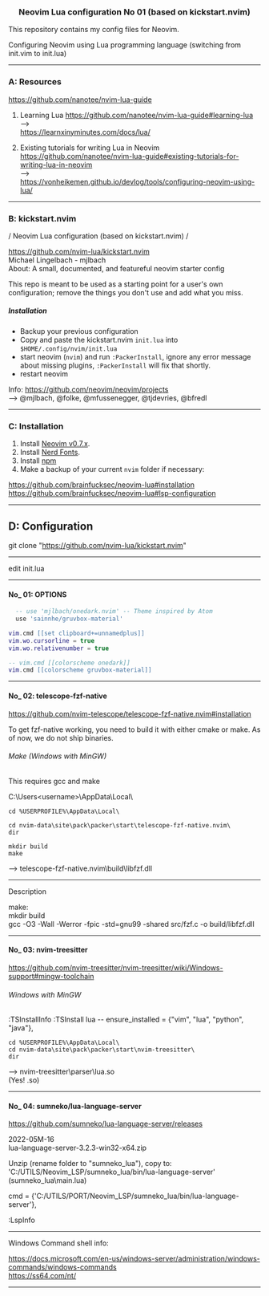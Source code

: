 
<h3 align="center">
Neovim Lua configuration No 01 (based on kickstart.nvim)
</h3>

This repository contains my config files for Neovim.

Configuring Neovim using Lua programming language
(switching from init.vim to init.lua)

------------------------------------------------------------
### A:  Resources

https://github.com/nanotee/nvim-lua-guide

1. Learning Lua
https://github.com/nanotee/nvim-lua-guide#learning-lua \
--> \
https://learnxinyminutes.com/docs/lua/


2. Existing tutorials for writing Lua in Neovim
https://github.com/nanotee/nvim-lua-guide#existing-tutorials-for-writing-lua-in-neovim \
--> \
https://vonheikemen.github.io/devlog/tools/configuring-neovim-using-lua/

------------------------------------------------------------
### B:  kickstart.nvim

 / Neovim Lua configuration (based on kickstart.nvim) /

https://github.com/nvim-lua/kickstart.nvim \
Michael Lingelbach - mjlbach \
About: A small, documented, and featureful neovim starter config

This repo is meant to be used as a starting point for a user's own configuration;
remove the things you don't use and add what you miss.

##### Installation
* Backup your previous configuration
* Copy and paste the kickstart.nvim `init.lua` into `$HOME/.config/nvim/init.lua`
* start neovim (`nvim`) and run `:PackerInstall`,
  ignore any error message about missing plugins, `:PackerInstall` will fix that shortly.
* restart neovim

Info:
https://github.com/neovim/neovim/projects \
--> @mjlbach, @folke, @mfussenegger, @tjdevries, @bfredl

------------------------------------------------------------
### C:  Installation

1. Install [Neovim v0.7.x](https://github.com/neovim/neovim/releases/latest).
2. Install [Nerd Fonts](https://www.nerdfonts.com/font-downloads).
3. Install [npm](https://github.com/npm/cli)
4. Make a backup of your current `nvim` folder if necessary:

https://github.com/brainfucksec/neovim-lua#installation \
https://github.com/brainfucksec/neovim-lua#lsp-configuration

------------------------------------------------------------
## D:  Configuration

git clone "https://github.com/nvim-lua/kickstart.nvim"

------------------------------
edit
init.lua

------------------------------
#### No_ 01:  OPTIONS

```lua
  -- use 'mjlbach/onedark.nvim' -- Theme inspired by Atom
  use 'sainnhe/gruvbox-material'

vim.cmd [[set clipboard+=unnamedplus]]
vim.wo.cursorline = true
vim.wo.relativenumber = true

-- vim.cmd [[colorscheme onedark]]
vim.cmd [[colorscheme gruvbox-material]]
```

------------------------------
#### No_ 02:  telescope-fzf-native
https://github.com/nvim-telescope/telescope-fzf-native.nvim#installation

To get fzf-native working, you need to build it with either cmake or make.
As of now, we do not ship binaries.

###### Make (Windows with MinGW)
This requires gcc and make

C:\Users\<username>\AppData\Local\

```winCommandShell
cd %USERPROFILE%\AppData\Local\

cd nvim-data\site\pack\packer\start\telescope-fzf-native.nvim\
dir

mkdir build
make
```

-->
telescope-fzf-native.nvim\build\libfzf.dll

---------------
Description

make: \
mkdir build \
gcc -O3 -Wall -Werror -fpic -std=gnu99 -shared src/fzf.c -o build/libfzf.dll

------------------------------
#### No_ 03:  nvim-treesitter
https://github.com/nvim-treesitter/nvim-treesitter/wiki/Windows-support#mingw-toolchain

###### Windows with MinGW

:TSInstallInfo
:TSInstall lua
-- ensure_installed = {"vim", "lua", "python", "java"},

```winCommandShell
cd %USERPROFILE%\AppData\Local\
cd nvim-data\site\pack\packer\start\nvim-treesitter\
dir
```

-->
nvim-treesitter\parser\lua.so \
(Yes! .so)

------------------------------
#### No_ 04:  sumneko/lua-language-server
https://github.com/sumneko/lua-language-server/releases

2022-05M-16 \
lua-language-server-3.2.3-win32-x64.zip

Unzip (rename folder to "sumneko_lua"), copy to: \
'C:/UTILS/Neovim_LSP/sumneko_lua/bin/lua-language-server' \
(sumneko_lua\main.lua)

  cmd = {'C:/UTILS/PORT/Neovim_LSP/sumneko_lua/bin/lua-language-server'},

:LspInfo

------------------------------------------------------------
Windows Command shell info:

https://docs.microsoft.com/en-us/windows-server/administration/windows-commands/windows-commands \
https://ss64.com/nt/

------------------------------------------------------------

